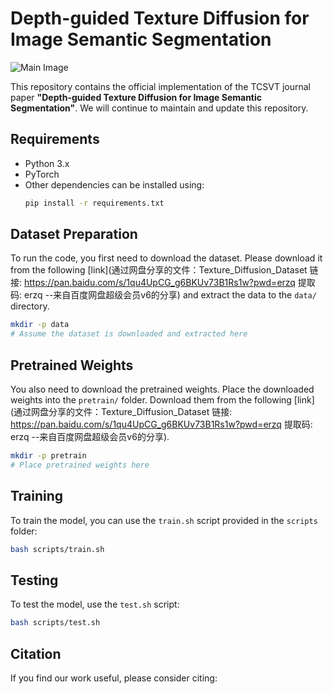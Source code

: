 
# Depth-guided Texture Diffusion for Image Semantic Segmentation

![Main Image](path/to/your/image.png)

This repository contains the official implementation of the TCSVT journal paper **"Depth-guided Texture Diffusion for Image Semantic Segmentation"**. We will continue to maintain and update this repository.

## Requirements

- Python 3.x
- PyTorch
- Other dependencies can be installed using:
    ```bash
    pip install -r requirements.txt
    ```

## Dataset Preparation

To run the code, you first need to download the dataset. Please download it from the following [link](通过网盘分享的文件：Texture_Diffusion_Dataset
链接: https://pan.baidu.com/s/1qu4UpCG_g6BKUv73B1Rs1w?pwd=erzq 提取码: erzq 
--来自百度网盘超级会员v6的分享) and extract the data to the `data/` directory.

```bash
mkdir -p data
# Assume the dataset is downloaded and extracted here
```

## Pretrained Weights

You also need to download the pretrained weights. Place the downloaded weights into the `pretrain/` folder. Download them from the following [link](通过网盘分享的文件：Texture_Diffusion_Dataset
链接: https://pan.baidu.com/s/1qu4UpCG_g6BKUv73B1Rs1w?pwd=erzq 提取码: erzq 
--来自百度网盘超级会员v6的分享).

```bash
mkdir -p pretrain
# Place pretrained weights here
```

## Training

To train the model, you can use the `train.sh` script provided in the `scripts` folder:

```bash
bash scripts/train.sh
```

## Testing

To test the model, use the `test.sh` script:

```bash
bash scripts/test.sh
```

## Citation

If you find our work useful, please consider citing:
